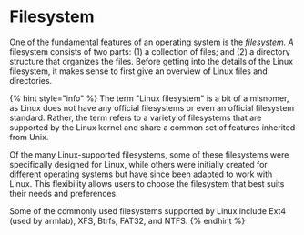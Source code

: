# Filesystem

One of the fundamental features of an operating system is the _filesystem. A_ filesystem consists of two parts: (1) a collection of files; and (2) a directory structure that organizes the files. Before getting into the details of the Linux filesystem, it makes sense to first give an overview of Linux files and directories.

{% hint style="info" %}
The term "Linux filesystem" is a bit of a misnomer, as Linux does not have any official filesystems or even an official filesystem standard. Rather, the term refers to a variety of filesystems that are supported by the Linux kernel and share a common set of features inherited from Unix.&#x20;

Of the many Linux-supported filesystems, some of these filesystems were specifically designed for Linux, while others were initially created for different operating systems but have since been adapted to work with Linux. This flexibility allows users to choose the filesystem that best suits their needs and preferences.

Some of the commonly used filesystems supported by Linux include Ext4 (used by armlab), XFS, Btrfs, FAT32, and NTFS.&#x20;
{% endhint %}
